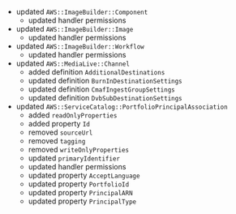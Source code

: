- updated `AWS::ImageBuilder::Component`
  - updated handler permissions
- updated `AWS::ImageBuilder::Image`
  - updated handler permissions
- updated `AWS::ImageBuilder::Workflow`
  - updated handler permissions
- updated `AWS::MediaLive::Channel`
  - added definition `AdditionalDestinations`
  - updated definition `BurnInDestinationSettings`
  - updated definition `CmafIngestGroupSettings`
  - updated definition `DvbSubDestinationSettings`
- updated `AWS::ServiceCatalog::PortfolioPrincipalAssociation`
  - added `readOnlyProperties`
  - added property `Id`
  - removed `sourceUrl`
  - removed `tagging`
  - removed `writeOnlyProperties`
  - updated `primaryIdentifier`
  - updated handler permissions
  - updated property `AcceptLanguage`
  - updated property `PortfolioId`
  - updated property `PrincipalARN`
  - updated property `PrincipalType`
